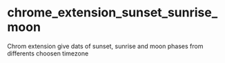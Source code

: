# chrome_extension_sunset_sunrise_moon
Chrom extension give dats of sunset, sunrise and moon phases from differents choosen timezone 
